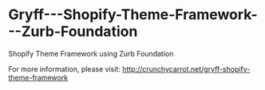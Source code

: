 # Gryff---Shopify-Theme-Framework---Zurb-Foundation
Shopify Theme Framework using Zurb Foundation

For more information, please visit: http://crunchycarrot.net/gryff-shopify-theme-framework
